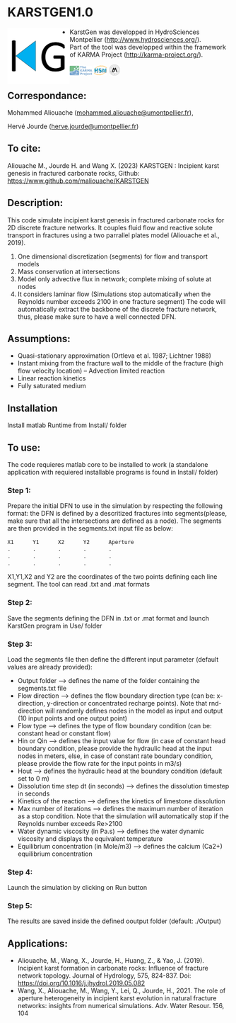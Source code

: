 # KARSTGEN1.0
<img align="left" src="img/LogoKG.png" width="28%" /> 

- KarstGen was developped in HydroSciences Montpellier (http://www.hydrosciences.org/).
- Part of the tool was developped within the framework of KARMA Project (http://karma-project.org/).

<img src="img/LogoKARMA.jpg" width="10%" />   <img src="img/LogoHSM.png" width="6%" />   <img src="img/LogoUM.png" width="5%" />

## Correspondance:
Mohammed Aliouache (mohammed.aliouache@umontpellier.fr), 

Hervé Jourde (herve.jourde@umontpellier.fr)

## To cite:
Aliouache M., Jourde H. and Wang X. (2023) KARSTGEN : Incipient karst genesis in fractured carbonate rocks, Github: https://www.github.com/maliouache/KARSTGEN

## Description:
This code simulate incipient karst genesis in fractured carbonate rocks for 2D discrete fracture networks. It couples fluid flow and reactive solute transport in fractures using a two parrallel plates model (Aliouache et al., 2019).
1. One dimensional discretization (segments) for flow and transport models
2. Mass conservation at intersections
3. Model only advective flux in network; complete mixing of solute at nodes
4. It considers laminar flow (Simulations stop automatically when the Reynolds number exceeds 2100 in one fracture segment)
The code will automatically extract the backbone of the discrete fracture network, thus, please make sure to have a well connected DFN.
	
## Assumptions:
- Quasi-stationary approximation (Ortleva et al. 1987; Lichtner 1988)
- Instant mixing from the fracture wall to the middle of the fracture (high flow velocity location) – Advection limited reaction
- Linear reaction kinetics
- Fully saturated medium
	
## Installation
Install matlab Runtime from Install/ folder

## To use:
The code requieres matlab core to be installed to work (a standalone application with requiered installable programs is found in Install/ folder)
		
### Step 1: 
Prepare the initial DFN to use in the simulation by respecting the following format: the DFN is defined by a descritized fractures into segments(please, make sure that all the intersections are defined as a node). The segments are then provided in the segments.txt input file as below:

	X1		Y1		X2		Y2		Aperture
	.		.		.		.		.
	.		.		.		.		.
	.		.		.		.		.

X1,Y1,X2 and Y2 are the coordinates of the two points defining each line segment. The tool can read .txt and .mat formats
	
### Step 2: 
Save the segments defining the DFN in .txt or .mat format and launch KarstGen program in Use/ folder
	
### Step 3: 
Load the segments file then define the different input parameter (default values are already provided):
- Output folder					--> defines the name of the folder containing the segments.txt file
- Flow direction				--> defines the flow boundary direction type (can be: x-direction, y-direction or concentrated recharge points). Note that rnd-direction will randomly defines nodes in the model as input and output (10 input points and one output point)
- Flow type					--> defines the type of flow boundary condition (can be: constant head or constant flow)
- Hin or Qin					--> defines the input value for flow (in case of constant head boundary condition, please provide the hydraulic head at the input nodes in meters, else, in case of constant rate boundary condition, please provide the flow rate for the input points in m3/s)
- Hout						--> defines the hydraulic head at the boundary condition (default set to 0 m)
- Dissolution time step dt (in seconds)		--> defines the dissolution timestep  in seconds
- Kinetics of the reaction			--> defines the kinetics of limestone dissolution
- Max number of iterations			--> defines the maximum number of iteration as a stop condition. Note that the simulation will automatically stop if the Reynolds number exceeds Re>2100
- Water dynamic viscosity (in Pa.s)		--> defines the water dynamic viscosity and displays the equivalent temperature
- Equilibrium concentration (in Mole/m3)	--> defines the calcium (Ca2+) equilibrium concentration
		
### Step 4: 
Launch the simulation by clicking on Run button

### Step 5: 
The results are saved inside the defined ooutput folder (default: ./Output)
	
## Applications:
- Aliouache, M., Wang, X., Jourde, H., Huang, Z., & Yao, J. (2019). Incipient karst formation in carbonate rocks: Influence of fracture network topology. Journal of Hydrology, 575, 824-837. Doi: https://doi.org/10.1016/j.jhydrol.2019.05.082 
- Wang, X., Aliouache, M., Wang, Y., Lei, Q., Jourde, H., 2021. The role of aperture heterogeneity in incipient karst evolution in natural fracture networks: insights from numerical simulations. Adv. Water Resour. 156, 104
	
